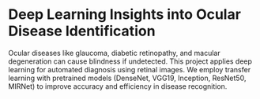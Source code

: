 # Deep Learning Insights into Ocular Disease Identification
Ocular diseases like glaucoma, diabetic retinopathy, and macular degeneration can cause blindness if undetected. This project applies deep learning for automated diagnosis using retinal images. We employ transfer learning with pretrained models (DenseNet, VGG19, Inception, ResNet50, MIRNet) to improve accuracy and efficiency in disease recognition.
